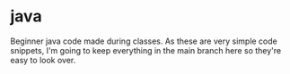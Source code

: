 # java
Beginner java code made during classes. As these are very simple code snippets, I'm going to keep everything in the main branch here so they're easy to look over.
